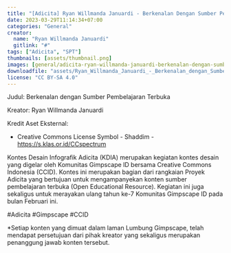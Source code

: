 ```yaml
---
title: "[Adicita] Ryan Willmanda Januardi - Berkenalan Dengan Sumber Pembelajaran Terbuka"
date: 2023-03-29T11:14:34+07:00
categories: "General"
creator: 
  name: "Ryan Willmanda Januardi"
  gitlink: "#"
tags: ["Adicita", "SPT"]
thumbnails: [assets/thumbnail.png]
images: [general/adicita-ryan-willmanda-januardi-berkenalan-dengan-sumber-pembelajaran-terbuka/assets/thumbnail.png]
downloadfile: "assets/Ryan_Willmanda_Januardi_-_Berkenalan_dengan_Sumber_Pembelajaran_Terbuka.zip"
license: "CC BY-SA 4.0"
---
```

Judul: Berkenalan dengan Sumber Pembelajaran Terbuka

Kreator: Ryan Willmanda Januardi


<!--more-->
Kredit Aset Eksternal:
- Creative Commons License Symbol - Shaddim - https://s.klas.or.id/CCspectrum

Kontes Desain Infografik Adicita (KDIA) merupakan kegiatan kontes desain yang digelar oleh Komunitas Gimpscape ID bersama Creative Commons Indonesia (CCID). Kontes ini merupakan bagian dari rangkaian Proyek Adicita yang bertujuan untuk mengampanyekan konten sumber pembelajaran terbuka (Open Educational Resource). Kegiatan ini juga sekaligus untuk merayakan ulang tahun ke-7 Komunitas Gimpscape ID pada bulan Februari ini.

#Adicita #Gimpscape #CCID

*Setiap konten yang dimuat dalam laman Lumbung Gimpscape, telah mendapat persetujuan dari pihak kreator yang sekaligus merupakan penanggung jawab konten tersebut.
